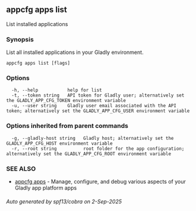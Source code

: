 ## appcfg apps list

List installed applications

### Synopsis

List all installed applications in your Gladly environment.

```
appcfg apps list [flags]
```

### Options

```
  -h, --help           help for list
  -t, --token string   API token for Gladly user; alternatively set the GLADLY_APP_CFG_TOKEN environment variable
  -u, --user string    Gladly user email associated with the API token; alternatively set the GLADLY_APP_CFG_USER environment variable
```

### Options inherited from parent commands

```
  -g, --gladly-host string   Gladly host; alternatively set the GLADLY_APP_CFG_HOST environment variable
  -r, --root string          root folder for the app configuration; alternatively set the GLADLY_APP_CFG_ROOT environment variable
```

### SEE ALSO

* [appcfg apps](appcfg_apps.md)	 - Manage, configure, and debug various aspects of your Gladly app platform apps

###### Auto generated by spf13/cobra on 2-Sep-2025

